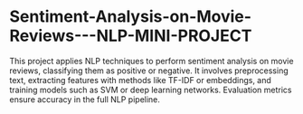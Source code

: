 # Sentiment-Analysis-on-Movie-Reviews---NLP-MINI-PROJECT
This project applies NLP techniques to perform sentiment analysis on movie reviews, classifying them as positive or negative. It involves preprocessing text, extracting features with methods like TF-IDF or embeddings, and training models such as SVM or deep learning networks. Evaluation metrics ensure accuracy in the full NLP pipeline.
